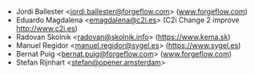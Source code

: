 - Jordi Ballester \<<jordi.ballester@forgeflow.com>\>
  (www.forgeflow.com)
- Eduardo Magdalena \<<emagdalena@c2i.es>\> (C2i Change 2 improve
  <http://www.c2i.es>)
- Radovan Skolnik \<<radovan@skolnik.info>\> (<https://www.kema.sk>)
- Manuel Regidor \<<manuel.regidor@sygel.es>\> (<https://www.sygel.es>)
- Bernat Puig \<<bernat.puig@forgeflow.com>\> (www.forgeflow.com)
- Stefan Rijnhart \<<stefan@opener.amsterdam>\>
